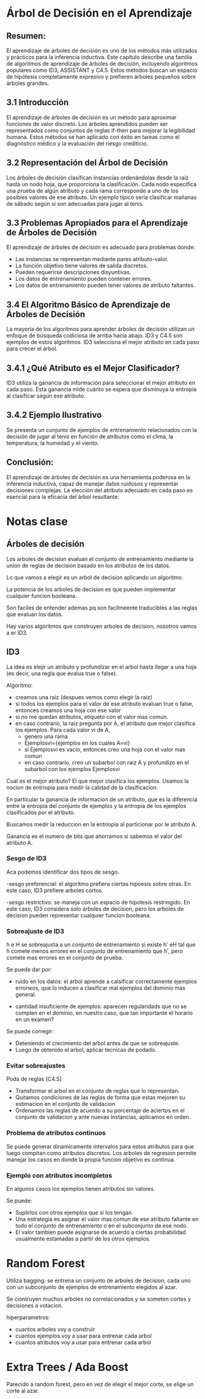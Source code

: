 # **Árbol de Decisión en el Aprendizaje**

## **Resumen:**
El aprendizaje de árboles de decisión es uno de los métodos más utilizados y prácticos para la inferencia inductiva. Este capítulo describe una familia de algoritmos de aprendizaje de árboles de decisión, incluyendo algoritmos populares como ID3, ASSISTANT y C4.5. Estos métodos buscan un espacio de hipótesis completamente expresivo y prefieren árboles pequeños sobre árboles grandes.

## **3.1 Introducción**
El aprendizaje de árboles de decisión es un método para aproximar funciones de valor discreto. Los árboles aprendidos pueden ser representados como conjuntos de reglas if-then para mejorar la legibilidad humana. Estos métodos se han aplicado con éxito en tareas como el diagnóstico médico y la evaluación del riesgo crediticio.

## **3.2 Representación del Árbol de Decisión**
Los árboles de decisión clasifican instancias ordenándolas desde la raíz hasta un nodo hoja, que proporciona la clasificación. Cada nodo especifica una prueba de algún atributo y cada rama corresponde a uno de los posibles valores de ese atributo. Un ejemplo típico sería clasificar mañanas de sábado según si son adecuadas para jugar al tenis.

## **3.3 Problemas Apropiados para el Aprendizaje de Árboles de Decisión**
El aprendizaje de árboles de decisión es adecuado para problemas donde:
- Las instancias se representan mediante pares atributo-valor.
- La función objetivo tiene valores de salida discretos.
- Pueden requerirse descripciones disyuntivas.
- Los datos de entrenamiento pueden contener errores.
- Los datos de entrenamiento pueden tener valores de atributo faltantes.

## **3.4 El Algoritmo Básico de Aprendizaje de Árboles de Decisión**
La mayoría de los algoritmos para aprender árboles de decisión utilizan un enfoque de búsqueda codiciosa de arriba hacia abajo. ID3 y C4.5 son ejemplos de estos algoritmos. ID3 selecciona el mejor atributo en cada paso para crecer el árbol.

## **3.4.1 ¿Qué Atributo es el Mejor Clasificador?**
ID3 utiliza la ganancia de información para seleccionar el mejor atributo en cada paso. Esta ganancia mide cuánto se espera que disminuya la entropía al clasificar según ese atributo.

## **3.4.2 Ejemplo Ilustrativo**
Se presenta un conjunto de ejemplos de entrenamiento relacionados con la decisión de jugar al tenis en función de atributos como el clima, la temperatura, la humedad y el viento.

## **Conclusión:**
El aprendizaje de árboles de decisión es una herramienta poderosa en la inferencia inductiva, capaz de manejar datos ruidosos y representar decisiones complejas. La elección del atributo adecuado en cada paso es esencial para la eficacia del árbol resultante.

# Notas clase

## **Árboles de decisión**

Los arboles de decision evaluan el conjunto de entrenamiento mediante la union de reglas de decision basado en los atributos de los datos.

Lo que vamos a elegir es un arbol de decision aplicando un algoritmo.

La potencia de los arboles de decision es que pueden implementar cualquier funcion booleana.

Son faciles de entender ademas pq son facilmeente traducibles a las reglas que evaluan los datos.

Hay varios algoritmos que construyen arboles de decision, nosotros vamos a er ID3.

## **ID3**

La idea es elejir un atributo y profundizar en el arbol hasta llegar a una hoja (es decir, una regla que evalua true o false).

Algoritmo:

- creamos una raiz (despues vemos como elegir la raiz)
- si todos los ejemplos para el valor de ese atributo evaluan true o false, entonces creamos una hoja con ese valor
- si no me quedan atributos, etiqueto con el valor mas comun.
- en caso contrario, la raiz pregunta por A, el atributo que mejor clasifica los ejemplos. Para cada valor vi de A,
  - genero una rama
  - Ejemplosvi={ejemplos en los cuales A=vi}
  - si Ejemplosvi es vacio, entonces creo una hoja con el valor mas comun
  - en caso contrario, creo un subarbol con raiz A y profundizo en el subarbol con los ejemplos Ejemplosvi

Cual es el mejor atributo? El que mejor clasifica los ejemplos. Usamos la nocion de entriopia para medir la calidad de la clasificacion.

En particular la ganancia de informacion de un atributo, que es la diferencia entre la entropia del conjunto de ejemplos y la entropia de los ejemplos clasificados por el atributo.

Buscamos medir la reduccion en la entriopia al particionar por le atributo A.

Ganancia es el numero de bits que ahorramos si sabemos el valor del atributo A.

### Sesgo de ID3

Aca podemos identificar dos tipos de sesgo.

-sesgo preferencial: el algoritmo prefiera ciertas hipoesis sobre otras. En este caso, ID3 prefiere arboles cortos.

-sesgo restrictivo: se maneja con un espacio de hipotesis restringido. En este caso, ID3 considera solo arboles de decision, pero los arboles de decision pueden representar cualquier funcion booleana.


### Sobreajuste de ID3

h e H se sobreajusta a un conjunto de entrenamiento si existe h' eH tal que h comete menos errores en el conjunto de entrenamiento que h', pero comete mas errores en el conjunto de prueba.

Se puede dar por:

- ruido en los datos: el arbol aprende a calsificar correctamente ejemplos erroneos, que lo inducen a clasificar mal ejemplos del dominio mas general.

- cantidad insuficiente de ejemplos: aparecen regularidads que no se cumplen en el dominio, en nuestro caso, que tan importante el horario en un examen?

Se puede corregir:

- Deteniendo el crecimiento del arbol antes de que se sobreajuste.
- Luego de obtenido el arbol, aplicar tecnicas de podado.

### Evitar sobreajustes

Poda de reglas [C4.5]

- Transformar el arbol en el conjunto de reglas que lo representan.
- Quitamos condiciones de las reglas de forma que estas mejoren su estimacion en el conjunto de validacion
- Ordenamos las reglas de acuerdo a su porcentaje de aciertos en el conjunto de validacion y ante nuevas instancias, aplicamos en orden.

### Problema de atributos continuos

Se puede generar dinamicamente intervalos para estos atributos para que luego compitan como atributos discretos. Los arboles de regresion permite manejar los casos en donde la propia funcion objetivo es continua.

### Ejemplo con atributos incompletos

En algunos casos los ejemplos tienen atributos sin valores.

Se puede:

- Suplirlos con otros ejemplos que si los tengan.
- Una estrategia es asignar el valor mas comun de ese atributo faltante en todo el conjunto de entrenamiento o en el subconjunto de ese nodo.
- El valor tambien puede asignarse de acuerdo a ciertas probabilidad usualmente estamadas a partir de los otros ejemplos.


# Random Forest

Utiliza bagging: se entrena un conjunto de arboles de decision, cada uno con un subconjunto de ejemplos de entrenamiento elegidos al azar.

Se ciontruyen muchos arboles no correlacionados y se someten cortes y decisiones a votacion.

hiperparametros:

- cuantos arboles voy a construir
- cuantos ejemplos voy a usar para entrenar cada arbol
- cuantos atributos voy a usar para entrenar cada arbol

# Extra Trees / Ada Boost

Parecido a random forest, pero en vez de elegir el mejor corte, se elige un corte al azar.
